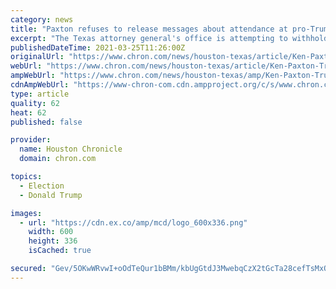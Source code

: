 ```yaml
---
category: news
title: "Paxton refuses to release messages about attendance at pro-Trump rally before Jan. 6 insurrection"
excerpt: "The Texas attorney general's office is attempting to withhold all messages Ken Paxton sent or received while in Washington for the pro-Donald Trump rally that devolved into a riot at the U.S. Capitol."
publishedDateTime: 2021-03-25T11:26:00Z
originalUrl: "https://www.chron.com/news/houston-texas/article/Ken-Paxton-Trump-rally-messages-16051966.php"
webUrl: "https://www.chron.com/news/houston-texas/article/Ken-Paxton-Trump-rally-messages-16051966.php"
ampWebUrl: "https://www.chron.com/news/houston-texas/amp/Ken-Paxton-Trump-rally-messages-16051966.php"
cdnAmpWebUrl: "https://www-chron-com.cdn.ampproject.org/c/s/www.chron.com/news/houston-texas/amp/Ken-Paxton-Trump-rally-messages-16051966.php"
type: article
quality: 62
heat: 62
published: false

provider:
  name: Houston Chronicle
  domain: chron.com

topics:
  - Election
  - Donald Trump

images:
  - url: "https://cdn.ex.co/amp/mcd/logo_600x336.png"
    width: 600
    height: 336
    isCached: true

secured: "Gev/5OKwWRvwI+oOdTeQur1bBMm/kbUgGtdJ3MwebqCzX2tGcTa28cefTsMxOs4l9Wj1CoWT7mhNcbbkTHKg37tT5iMtaw4DDWDE9j26RiFZiuqZbb4ZHS20z7mrjpRXfgYjTKUAccDsUpqHiUaMGoCVe81TnfGAJq8pQje+kdrLj79uOhPzbW+GP7nFUeY3TqjdPc7KIixudayrIgm5vlayOOo/8e3ZviQfMY61zSt7cw/RJeN7RaHN+m57iE4LJzilIUxt9Ip4KjQjegQqbPQbrgCXavWBOmdntyxqtFdHMVpQq749Jt23Fo4F46EuhLvu+q12suJzlwFb/kedAoBQA2zyJEeQLeXxkW0dpkg=;V91bGcrwAA/yMWY0TOAIDQ=="
---
```


